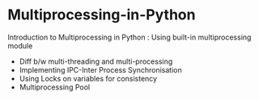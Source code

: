 # Multiprocessing-in-Python
Introduction to Multiprocessing in Python : Using built-in multiprocessing module
<ul>
<li>Diff b/w multi-threading and multi-processing</li>
<li>Implementing IPC-Inter Process Synchronisation</li>
<li>Using Locks on variables for consistency</li>
<li>Multiprocessing Pool</li>
<ul>
